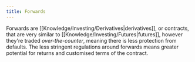 ```yaml
---
title: Forwards
---
```


Forwards are [[Knowledge/Investing/Derivatives|derivatives]], or contracts, that are very similar to [[Knowledge/Investing/Futures|futures]], however they're traded *over-the-counter*, meaning there is less protection from defaults. The less stringent regulations around forwards means greater potential for returns and customised terms of the contract.
